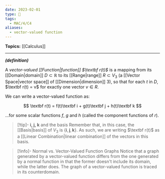 ```yaml
---
date: 2023-02-01
type: 🧠
tags:
  - MAC/4/C4
aliases:
  - vector-valued function
---
```


**Topics:** [[Calculus]]

---

_**(definition)**_

A _vector-valued [[Function|function]] $\textbf r(t)$_ is a mapping from its [[Domain|domain]] $D \subset \mathbb{R}$ to its [[Range|range]] $R \subset V_3$ (a [[Vector Space|vector space]] of [[Dimension|dimension]] 3), so that for each $t$ in $D$, $\textbf r(t) = v$ for exactly one vector $v \in R$.

We can write a vector-valued function as:

$$
\textbf r(t) = f(t)\textbf i + g(t)\textbf j + h(t)\textbf k
$$

…for some scalar functions $f$, $g$ and $h$ (called the component functions of $r$).

> [!tip]- $\textbf{i, j, k}$ and the basis
> Remember that, in this case, the [[Basis|basis]] of $V_3$ is $\{ \mathbf{i}, \mathbf{j}, \mathbf{k} \}$. As such, we are writing $\textbf r(t)$ as a [[Linear Combination|linear combination]] of the vectors in this basis.

> [!info]- Normal vs. Vector-Valued Function Graphs
> Notice that a graph generated by a vector-valued function differs from the one generated by a normal function in that the former doesn't include its domain, while the latter does. The graph of a vector-valued function is traced in its counterdomain.
